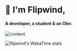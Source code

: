 # 🔮 I'm Flipwind,
#### A developer, a student & an OIer.

![content](https://git-stat.iche.space/api?username=flipwind&show_icons=true&theme=dracula&hide=stars&rank_icon=github&include_all_commits=true)
 
![flipwind's WakaTime stats](https://git-stat.iche.space/api/wakatime?username=flipwind)
